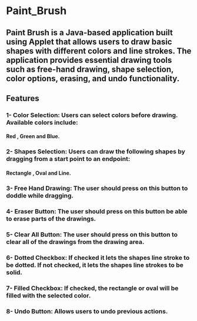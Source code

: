 # Paint_Brush
## Paint Brush is a Java-based application built using Applet that allows users to draw basic shapes with different colors and line strokes. The application provides essential drawing tools such as free-hand drawing, shape selection, color options, erasing, and undo functionality.

## Features
### 1- Color Selection: Users can select colors before drawing. Available colors include:
#### Red , Green and Blue.
### 2- Shapes Selection: Users can draw the following shapes by dragging from a start point to an endpoint:
#### Rectangle , Oval and Line.
### 3- Free Hand Drawing: The user should press on this button to doddle while dragging.
### 4- Eraser Button: The user should press on this button be able to erase parts of the drawings.
### 5- Clear All Button: The user should press on this button to clear all of the drawings from the drawing area.
### 6- Dotted Checkbox: If checked it lets the shapes line stroke to be dotted. If not checked, it lets the shapes line strokes to be solid.
### 7- Filled Checkbox: If checked, the rectangle or oval will be filled with the selected color.
### 8- Undo Button: Allows users to undo previous actions.
